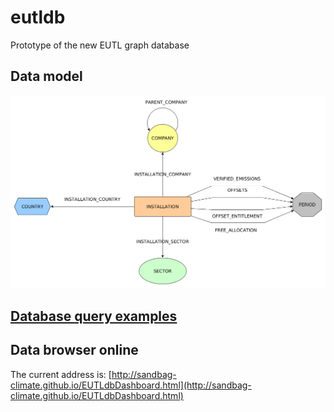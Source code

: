 # eutldb
Prototype of the new EUTL graph database

## Data model

![Data model](/docs/images/DataModel.png)

## [Database query examples](docs/query_examples.md)

## Data browser online

The current address is: [http://sandbag-climate.github.io/EUTLdbDashboard.html](http://sandbag-climate.github.io/EUTLdbDashboard.html)
